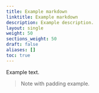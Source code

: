 ```yaml
---
title: Example markdown
linktitle: Example markdown
description: Example description.
layout: single
weight: 50
sections_weight: 50
draft: false
aliases: []
toc: true
---
```


Example text.

> Note with padding example.
